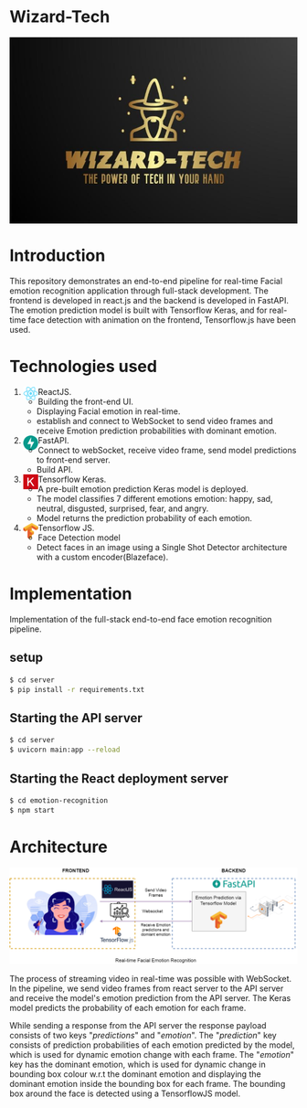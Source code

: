 # Wizard-Tech

<img align="center" alt="architecture" src="./resources/wizard-tech.jpg"/><br>

# Introduction

This repository demonstrates an end-to-end pipeline for real-time Facial emotion recognition application through full-stack development.
The frontend is developed in react.js and the backend is developed in FastAPI. The emotion prediction model is built with Tensorflow Keras, and for real-time face detection with animation on the frontend, Tensorflow.js have been used.

# Technologies used

1. ReactJS.<img align="left" alt="react" width="26px" src="./resources/react.png" /><br>
   - Building the front-end UI.
   - Displaying Facial emotion in real-time.
   - establish and connect to WebSocket to send video frames and receive Emotion prediction probabilities with dominant emotion.
2. FastAPI.<img align="left" alt="api" width="26px" src="./resources/fastapi.svg" /><br>
   - Connect to webSocket, receive video frame, send model predictions to front-end server.
   - Build API.
3. Tensorflow Keras.<img align="left" alt="keras" width="26px" src="./resources/keras.png" /><br>
   - A pre-built emotion prediction Keras model is deployed.
   - The model classifies 7 different emotions emotion: happy, sad, neutral, disgusted, surprised, fear, and angry.
   - Model returns the prediction probability of each emotion.
4. Tensorflow JS.<img align="left" alt="tf" width="26px" src="./resources/Tensorflow.png" /><br>
   - Face Detection model
   - Detect faces in an image using a Single Shot Detector architecture with a custom encoder(Blazeface).

# Implementation

Implementation of the full-stack end-to-end face emotion recognition pipeline.

## setup

```sh
$ cd server
$ pip install -r requirements.txt
```

## Starting the API server

```sh
$ cd server
$ uvicorn main:app --reload
```

## Starting the React deployment server

```sh
$ cd emotion-recognition
$ npm start
```

# Architecture

[![Architecture](./resources/HLD.png)]()

The process of streaming video in real-time was possible with WebSocket. In the pipeline, we send video frames from react server to the API server and receive the model's emotion prediction from the API server. The Keras model predicts the probability of each emotion for each frame.

While sending a response from the API server the response payload consists of two keys "_predictions_" and "_emotion_". The "_prediction_" key consists of prediction probabilities of each emotion predicted by the model, which is used for dynamic emotion change with each frame. The "_emotion_" key has the dominant emotion, which is used for dynamic change in bounding box colour w.r.t the dominant emotion and displaying the dominant emotion inside the bounding box for each frame.
The bounding box around the face is detected using a TensorflowJS model.
